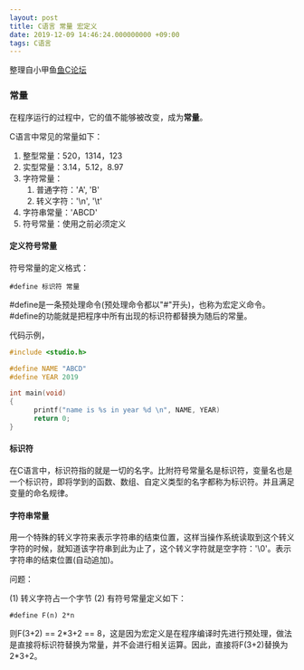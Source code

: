 ```yaml
---
layout: post
title: C语言 常量 宏定义
date: 2019-12-09 14:46:24.000000000 +09:00
tags: C语言
---
```

整理自小甲鱼[鱼C论坛](https://fishc.com.cn/)

### 常量

在程序运行的过程中，它的值不能够被改变，成为**常量**。

C语言中常见的常量如下：

1. 整型常量：520，1314，123
2. 实型常量：3.14，5.12，8.97
3. 字符常量：
   1. 普通字符：'A', 'B'
   2. 转义字符：'\n', '\t'
4. 字符串常量：'ABCD'
5. 符号常量：使用之前必须定义

#### 定义符号常量

符号常量的定义格式：

`#define 标识符 常量`

\#define是一条预处理命令(预处理命令都以"#"开头)，也称为宏定义命令。\#define的功能就是把程序中所有出现的标识符都替换为随后的常量。

代码示例，

```c
#include <studio.h>

#define NAME "ABCD"
#define YEAR 2019

int main(void)
{
      printf("name is %s in year %d \n", NAME, YEAR)
      return 0;
}
```

#### 标识符

在C语言中，标识符指的就是一切的名字。比附符号常量名是标识符，变量名也是一个标识符，即将学到的函数、数组、自定义类型的名字都称为标识符。并且满足变量的命名规律。

#### 字符串常量

用一个特殊的转义字符来表示字符串的结束位置，这样当操作系统读取到这个转义字符的时候，就知道该字符串到此为止了，这个转义字符就是空字符：'\0'。表示字符串的结束位置(自动追加)。

问题：

(1) 转义字符占一个字节
(2) 有符号常量定义如下：

`#define F(n) 2*n`

则F(3+2) == 2\*3+2 == 8，这是因为宏定义是在程序编译时先进行预处理，做法是直接将标识符替换为常量，并不会进行相关运算。因此，直接将F(3+2)替换为2\*3+2。

